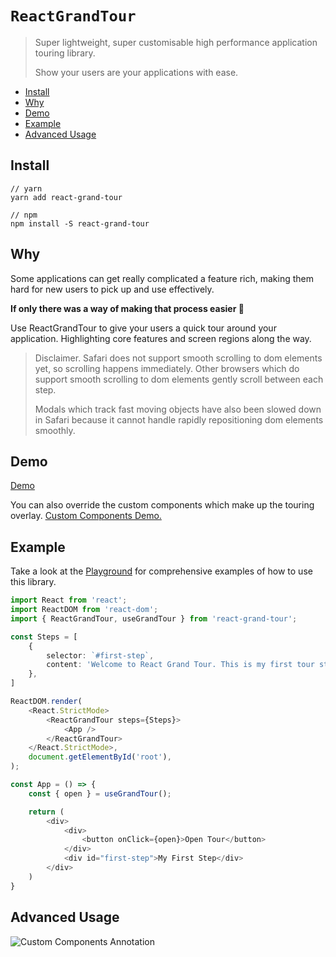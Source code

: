 # `ReactGrandTour`

> Super lightweight, super customisable high performance application touring library.
> 
> Show your users are your applications with ease.

<!-- START doctoc generated TOC please keep comment here to allow auto update -->
<!-- DON'T EDIT THIS SECTION, INSTEAD RE-RUN doctoc TO UPDATE -->

- [Install](#install)
- [Why](#why)
- [Demo](#demo)
- [Example](#example)
- [Advanced Usage](#advanced-usage)

<!-- END doctoc generated TOC please keep comment here to allow auto update -->

## Install

```
// yarn
yarn add react-grand-tour

// npm
npm install -S react-grand-tour
```

## Why
Some applications can get really complicated a feature rich, making them hard for new users to pick up and use effectively.

**If only there was a way of making that process easier 🤔**

Use ReactGrandTour to give  your users a quick tour around your application. Highlighting core features and screen regions along the way.

> Disclaimer. Safari does not support smooth scrolling to dom elements yet, so scrolling happens immediately. Other browsers which do support smooth scrolling to dom elements gently scroll between each step. 
> 
> Modals which track fast moving objects have also been slowed down in Safari because it cannot handle rapidly repositioning dom elements smoothly.

## Demo

[Demo](https://eitanelbaz.github.io/ReactGrandTour)

You can also override the custom components which make up the touring overlay.
[Custom Components Demo.](https://eitanelbaz.github.io/ReactGrandTour)



## Example

Take a look at the [Playground](https://github.com/EitanElbaz/ReactGrandTour/tree/main/playground) for comprehensive examples of how to use this library.

```typescript jsx
import React from 'react';
import ReactDOM from 'react-dom';
import { ReactGrandTour, useGrandTour } from 'react-grand-tour';

const Steps = [
    {
        selector: `#first-step`,
        content: 'Welcome to React Grand Tour. This is my first tour step!',
    },
]

ReactDOM.render(
    <React.StrictMode>
        <ReactGrandTour steps={Steps}>
            <App />
        </ReactGrandTour>
    </React.StrictMode>,
    document.getElementById('root'),
);

const App = () => {
    const { open } = useGrandTour();

    return (
        <div>
            <div>
                <button onClick={open}>Open Tour</button>
            </div>
            <div id="first-step">My First Step</div>
        </div>
    )
}

```

## Advanced Usage

![Custom Components Annotation](https://github.com/EitanElbaz/ReactGrandTour/blob/feature/readme_updates/public/customise_step_annotated.png)
